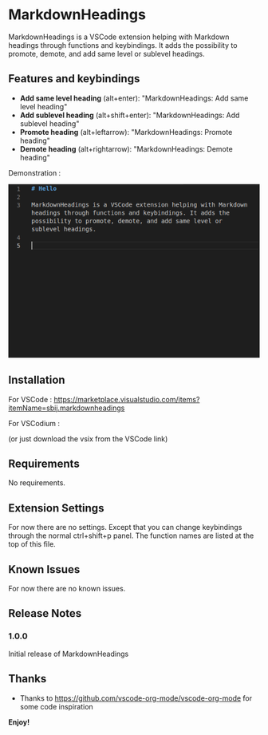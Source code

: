 # MarkdownHeadings

MarkdownHeadings is a VSCode extension helping with Markdown headings through functions and keybindings. It adds the possibility to promote, demote, and add same level or sublevel headings.

## Features and keybindings
- **Add same level heading** (alt+enter): "MarkdownHeadings: Add same level heading"
- **Add sublevel heading** (alt+shift+enter): "MarkdownHeadings: Add sublevel heading"
- **Promote heading** (alt+leftarrow): "MarkdownHeadings: Promote heading"
- **Demote heading** (alt+rightarrow): "MarkdownHeadings: Demote heading"


Demonstration :

![Feature presentation](images/animation.gif)


## Installation

For VSCode : https://marketplace.visualstudio.com/items?itemName=sbij.markdownheadings

For VSCodium : 

(or just download the vsix from the VSCode link)

## Requirements
No requirements.

## Extension Settings
For now there are no settings. Except that you can change keybindings through the normal ctrl+shift+p panel. The function names are listed at the top of this file.

## Known Issues
For now there are no known issues.

## Release Notes

### 1.0.0

Initial release of MarkdownHeadings


## Thanks

* Thanks to https://github.com/vscode-org-mode/vscode-org-mode for some code inspiration

**Enjoy!**
